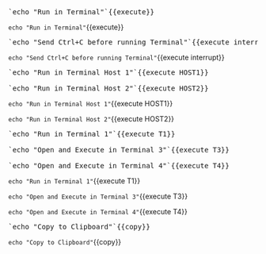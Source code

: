 <pre>`echo "Run in Terminal"`{{execute}}</pre>

`echo "Run in Terminal"`{{execute}}

<pre>`echo "Send Ctrl+C before running Terminal"`{{execute interrupt}}</pre>

`echo "Send Ctrl+C before running Terminal"`{{execute interrupt}}

<pre>
`echo "Run in Terminal Host 1"`{{execute HOST1}}

`echo "Run in Terminal Host 2"`{{execute HOST2}}
</pre>

`echo "Run in Terminal Host 1"`{{execute HOST1}}

`echo "Run in Terminal Host 2"`{{execute HOST2}}

<pre>
`echo "Run in Terminal 1"`{{execute T1}}

`echo "Open and Execute in Terminal 3"`{{execute T3}}

`echo "Open and Execute in Terminal 4"`{{execute T4}}
</pre>

`echo "Run in Terminal 1"`{{execute T1}}

`echo "Open and Execute in Terminal 3"`{{execute T3}}

`echo "Open and Execute in Terminal 4"`{{execute T4}}

<pre>`echo "Copy to Clipboard"`{{copy}}</pre>

`echo "Copy to Clipboard"`{{copy}}
